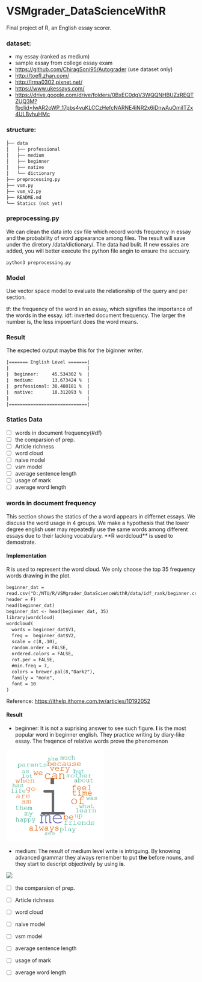 # VSMgrader_DataScienceWithR
Final project of R, an English essay scorer.

### dataset:
- my essay (ranked as medium)
- sample essay from college essay exam
- https://github.com/ChiragSoni95/Autograder (use dataset only)
- http://toefl.zhan.com/
- http://irma0302.pixnet.net/
- https://www.ukessays.com/
- https://drive.google.com/drive/folders/0BxEC0dgV3WQQNHBUZzREQTZUQ3M?fbclid=IwAR2oWP_17pbs4vuKLCCzHefcNARNE4iNR2x6iDnwAuOmiITZx4ULBvhuHMc

### structure:
```
├── data
│   ├── professional
│   ├── medium
│   ├── beginner
│   ├── native 
│   └── dictionary  
├── preprocessing.py
├── vsm.py
├── vsm_v2.py
├── README.md
└── Statics (not yet)
```

### preprocessing.py
We can clean the data into csv file which record words frequency in essay and the probability of word appearance among files.
The result will save under the diretory /data/dictionary/.
The data had bulit. If new essaies are added, you will better execute the python file angin to ensure the accuary.
```
python3 preprocessing.py
```

### Model
Use vector space model to evaluate the relationship of the query and per section.

tf: the frequency of the word in an essay, which signifies the importance of the words in the essay.
idf: inverted document frequency. The larger the number is, the less impoertant does the word means.
 
### Result
The expected output maybe this for the biginner writer.
```
|======= English Level =======|
|                             |
|  beginner:     45.534302 %  |
|  medium:       13.673424 %  |
|  professional: 30.480181 %  |
|  native:       10.312093 %  |
|                             |
|=============================|

```

### Statics Data
- [ ] words in document frequency(#df)
- [ ] the comparsion of prep.
- [ ] Article richness
- [ ] word cloud
- [ ] naive model
- [ ] vsm model
- [ ] average sentence length
- [ ] usage of mark
- [ ] average word length

<h3 id="df"> words in document frequency </h3>
This section shows the statics of the a word appears in differnet essays. We discuss the word usage in 4 groups. We make a hypothesis that the lower degree english user may repeatedly use the same words among different essays due to their lacking vocabulary. **R wordcloud** is used to demostrate. 

#### Implementation

R is used to represent the word cloud. We only choose the top 35 frequency words drawing in the plot.

```r=
beginner_dat = read.csv("D:/NTU/R/VSMgrader_DataScienceWithR/data/idf_rank/beginner.csv", header = F)
head(beginner_dat)
beginner_dat <- head(beginner_dat, 35)
library(wordcloud)
wordcloud(
  words = beginner_dat$V1, 
  freq =  beginner_dat$V2, 
  scale = c(8,.10), 
  random.order = FALSE,
  ordered.colors = FALSE,
  rot.per = FALSE,
  #min.freq = 7,
  colors = brewer.pal(8,"Dark2"),
  family = "mono", 
  font = 10
)
```
Reference: https://ithelp.ithome.com.tw/articles/10192052

#### Result

- beginner: 
It is not a suprising answer to see such figure. **I** is the most popular word in beginner english. They practice writing by diary-like essay. The freqence of relative words prove the phenomenon

![](img/df_beginner.png) 
 
- medium:
The result of medium level write is intriguing. By knowing advanced grammar they always remember to put **the** before nouns, and they start to descript objectively by using **is**.

![](img/medium.png)
 
- [ ] the comparsion of prep.
- [ ] Article richness
- [ ] word cloud
- [ ] naive model
- [ ] vsm model
- [ ] average sentence length
- [ ] usage of mark
- [ ] average word length

